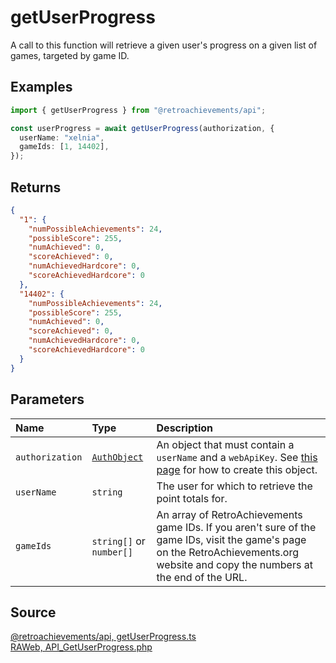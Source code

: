 # getUserProgress

A call to this function will retrieve a given user's progress on a given list of games, targeted by game ID.

## Examples

```ts
import { getUserProgress } from "@retroachievements/api";

const userProgress = await getUserProgress(authorization, {
  userName: "xelnia",
  gameIds: [1, 14402],
});
```

## Returns

```json
{
  "1": {
    "numPossibleAchievements": 24,
    "possibleScore": 255,
    "numAchieved": 0,
    "scoreAchieved": 0,
    "numAchievedHardcore": 0,
    "scoreAchievedHardcore": 0
  },
  "14402": {
    "numPossibleAchievements": 24,
    "possibleScore": 255,
    "numAchieved": 0,
    "scoreAchieved": 0,
    "numAchievedHardcore": 0,
    "scoreAchievedHardcore": 0
  }
}
```

## Parameters

| Name            | Type                                        | Description                                                                                                                                                                        |
| :-------------- | :------------------------------------------ | :--------------------------------------------------------------------------------------------------------------------------------------------------------------------------------- |
| `authorization` | [`AuthObject`](/v1/data-models/auth-object) | An object that must contain a `userName` and a `webApiKey`. See [this page](/getting-started) for how to create this object.                                                       |
| `userName`      | `string`                                    | The user for which to retrieve the point totals for.                                                                                                                               |
| `gameIds`       | `string[]` or `number[]`                    | An array of RetroAchievements game IDs. If you aren't sure of the game IDs, visit the game's page on the RetroAchievements.org website and copy the numbers at the end of the URL. |

## Source

[@retroachievements/api, getUserProgress.ts](https://github.dev/RetroAchievements/api-js/blob/main/src/user/getUserProgress.ts)  
[RAWeb, API_GetUserProgress.php](https://github.dev/RetroAchievements/RAWeb/blob/master/public/API/API_GetUserProgress.php)
